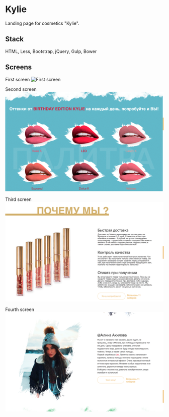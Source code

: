 # Kylie
Landing page for cosmetics "Kylie".

## Stack
HTML, Less, Bootstrap, jQuery, Gulp, Bower

## Screens

First screen
![First screen](README.img/kylie1.png)

Second screen
![Second screen](README.img/kylie2.png)

Third screen
![Third screen](README.img/kylie3.png)

Fourth screen
![Fourth screen](README.img/kylie4.png)